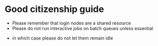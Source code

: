 # Good citizenship guide

* Please remember that login nodes are a shared resource
* Please do not run interactive jobs on batch queues unless essential
 - in which case please do not let them remain idle

